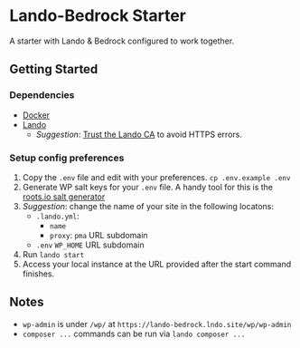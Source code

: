 # Lando-Bedrock Starter

A starter with Lando & Bedrock configured to work together.

## Getting Started

### Dependencies

 * [Docker](https://docs.docker.com/get-docker/)
 * [Lando](https://docs.lando.dev/getting-started/)
   * _Suggestion_: [Trust the Lando CA](https://docs.lando.dev/core/v3/security.html#trusting-the-ca) to avoid HTTPS errors.

### Setup config preferences

 1. Copy the `.env` file and edit with your preferences.
    `cp .env.example .env`
 2. Generate WP salt keys for your `.env` file. A handy tool for this is the [roots.io salt generator](https://roots.io/salts.html)
 3. _Suggestion_: change the name of your site in the following locatons:
    * `.lando.yml`:
      * `name`
      * `proxy`: `pma` URL subdomain
    * `.env` `WP_HOME` URL subdomain
 4. Run `lando start`
 5. Access your local instance at the URL provided after the start command finishes.

 ## Notes

  * `wp-admin` is under `/wp/` at `https://lando-bedrock.lndo.site/wp/wp-admin`
  * `composer ...` commands can be run via `lando composer ...`
